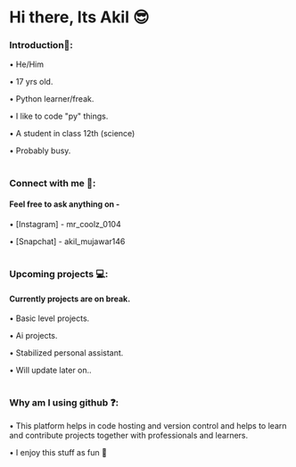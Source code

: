 # Hi there, Its Akil 😎



### Introduction📍:


• He/Him


• 17 yrs old.


• Python learner/freak.


• I like to code "py" things.


• A student in class 12th (science)


• Probably busy.


#


### Connect with me 📲:

#### Feel free to ask anything on -


• [Instagram] - mr_coolz_0104


• [Snapchat] - akil_mujawar146


#




### Upcoming projects 💻:


#### Currently projects are on break.


• Basic level projects.


• Ai projects.


• Stabilized personal assistant.


• Will update later on..


#



### Why am I using github ❓:


• This platform helps in code hosting and version control and helps to learn and contribute projects together with professionals and learners.


• I enjoy this stuff as fun 🙂
